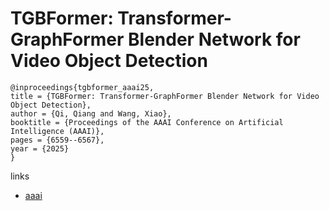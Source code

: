 # TGBFormer: Transformer-GraphFormer Blender Network for Video Object Detection

```
@inproceedings{tgbformer_aaai25,
title = {TGBFormer: Transformer-GraphFormer Blender Network for Video Object Detection},
author = {Qi, Qiang and Wang, Xiao},
booktitle = {Proceedings of the AAAI Conference on Artificial Intelligence (AAAI)},
pages = {6559--6567},
year = {2025}
}
```

links
- [aaai](https://ojs.aaai.org/index.php/AAAI/article/view/32703)
